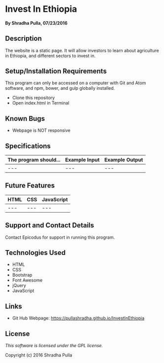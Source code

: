 # Invest In Ethiopia

#### By Shradha Pulla, 07/23/2016

## Description

The website is a static page. It will allow investors to learn about agriculture in Ethiopia, and different sectors to invest in.

## Setup/Installation Requirements

This program can only be accessed on a computer with Git and Atom software, and npm, bower, and gulp globally installed.

* Clone this repository
* Open index.html in Terminal

## Known Bugs

* Webpage is NOT responsive

## Specifications

The program should... | Example Input | Example Output
----- | ----- | -----
--- | --- | ---

## Future Features

HTML | CSS | JavaScript
----- | ----- | -----
--- | --- | ---

## Support and Contact Details

Contact Epicodus for support in running this program.

## Technologies Used

* HTML
* CSS
* Bootstrap
* Font Awesome
* jQuery
* JavaScript

## Links

* Git Hub Webpage: https://pullashradha.github.io/InvestInEthiopia

## License

*This software is licensed under the GPL license.*

Copyright (c) 2016 Shradha Pulla
